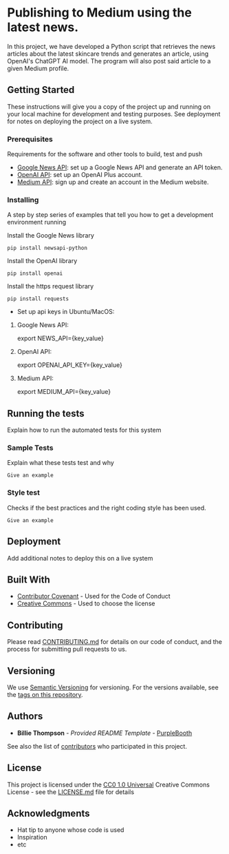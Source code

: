 # Publishing to Medium using the latest news. 

In this project, we have developed a Python script that retrieves the news articles about the latest skincare trends and 
generates an article, using OpenAI's ChatGPT AI model. The program will also post said article to a given Medium profile. 

## Getting Started

These instructions will give you a copy of the project up and running on
your local machine for development and testing purposes. See deployment
for notes on deploying the project on a live system.

### Prerequisites

Requirements for the software and other tools to build, test and push 
- [Google News API](https://www.news.google.com): set up a Google News API and generate an API token.
- [OpenAI API](https://www.openai.com): set up an OpenAI Plus account. 
- [Medium API](https://www.medium.com): sign up and create an account in the Medium website. 

### Installing

A step by step series of examples that tell you how to get a development
environment running

Install the Google News library

    pip install newsapi-python

Install the OpenAI library

    pip install openai

Install the https request library

    pip install requests

* Set up api keys in Ubuntu/MacOS:

1. Google News API: 

      export NEWS_API={key_value}


2. OpenAI API:

      export OPENAI_API_KEY={key_value}

3. Medium API:

      export MEDIUM_API={key_value}


## Running the tests

Explain how to run the automated tests for this system

### Sample Tests

Explain what these tests test and why

    Give an example

### Style test

Checks if the best practices and the right coding style has been used.

    Give an example

## Deployment

Add additional notes to deploy this on a live system

## Built With

  - [Contributor Covenant](https://www.contributor-covenant.org/) - Used
    for the Code of Conduct
  - [Creative Commons](https://creativecommons.org/) - Used to choose
    the license

## Contributing

Please read [CONTRIBUTING.md](CONTRIBUTING.md) for details on our code
of conduct, and the process for submitting pull requests to us.

## Versioning

We use [Semantic Versioning](http://semver.org/) for versioning. For the versions
available, see the [tags on this
repository](https://github.com/PurpleBooth/a-good-readme-template/tags).

## Authors

  - **Billie Thompson** - *Provided README Template* -
    [PurpleBooth](https://github.com/PurpleBooth)

See also the list of
[contributors](https://github.com/PurpleBooth/a-good-readme-template/contributors)
who participated in this project.

## License

This project is licensed under the [CC0 1.0 Universal](LICENSE.md)
Creative Commons License - see the [LICENSE.md](LICENSE.md) file for
details

## Acknowledgments

  - Hat tip to anyone whose code is used
  - Inspiration
  - etc
